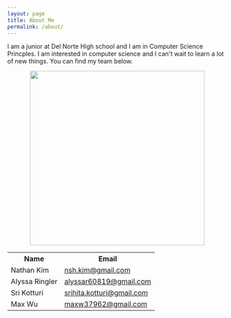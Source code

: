 ```yaml
---
layout: page
title: About Me
permalink: /about/
---
```


I am a junior at Del Norte High school and I am in Computer Science Princples. I am  interested in computer science and I can't wait to learn a lot of new things. You can find my team below. 

<p align="center">
    <img src="https://c.tenor.com/IVCnKbtTeRQAAAAM/programming-computer.gif"
    width= "400" height= "400" />
</p>

<table>

 <tr>
    <th>Name</th>
    <th>Email</th>

</tr>

<tr>
        <td>Nathan Kim</td>
        <td>
            <a href="">nsh.kim@gmail.com</a>
        </td>
<tr>
        <td>Alyssa Ringler</td>
        <td>
            <a href="">alyssar60819@gmail.com</a>
        </td>
<tr>
        <td>Sri Kotturi</td>
        <td>
            <a href="">srihita.kotturi@gmail.com</a>
        </td>
<tr>
        <td>Max Wu</td>
        <td>
            <a href="">maxw37962@gmail.com</a>
        </td>
